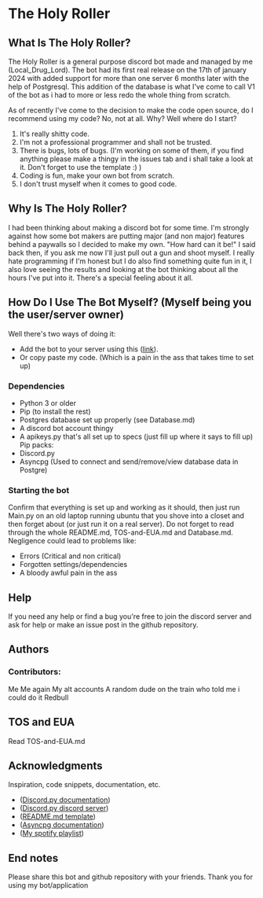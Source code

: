 # The Holy Roller

## What Is The Holy Roller?

The Holy Roller is a general purpose discord bot made and managed by me (Local_Drug_Lord). The bot had its first real release on the 17th of january 2024 with added support for more than one server 6 months later with the help of Postgresql. This addition of the database is what I've come to call V1 of the bot as i had to more or less redo the whole thing from scratch. 

As of recently I've come to the decision to make the code open source, do I recommend using my code? No, not at all. Why? Well where do I start?
1. It's really shitty code.
2. I'm not a professional programmer and shall not be trusted.
3. There is bugs, lots of bugs. (I'm working on some of them, if you find anything please make a thingy in the issues tab and i shall take a look at it. Don't forget to use the template :) )
4. Coding is fun, make your own bot from scratch.
5. I don't trust myself when it comes to good code.

## Why Is The Holy Roller?

I had been thinking about making a discord bot for some time. I'm strongly against how some bot makers are putting major (and non major) features behind a paywalls so I decided to make my own. "How hard can it be!" I said back then, if you ask me now I'll just pull out a gun and shoot myself. I really hate programming if I'm honest but I do also find something quite fun in it, I also love seeing the results and looking at the bot thinking about all the hours I've put into it. There's a special feeling about it all.

## How Do I Use The Bot Myself? (Myself being you the user/server owner)

Well there's two ways of doing it:
- Add the bot to your server using this ([link](https://discord.com/oauth2/authorize?client_id=1197233793640177726)).
- Or copy paste my code. (Which is a pain in the ass that takes time to set up)

### Dependencies

* Python 3 or older
* Pip (to install the rest)
* Postgres database set up properly (see Database.md)
* A discord bot account thingy
* A apikeys.py that's all set up to specs (just fill up where it says to fill up)
Pip packs:
* Discord.py
* Asyncpg (Used to connect and send/remove/view database data in Postgre)

### Starting the bot

Confirm that everything is set up and working as it should, then just run Main.py on an old laptop running ubuntu that you shove into a closet and then forget about (or just run it on a real server).
Do not forget to read through the whole README.md, TOS-and-EUA.md and Database.md. Negligence could lead to problems like:
- Errors (Critical and non critical)
- Forgotten settings/dependencies
- A bloody awful pain in the ass

## Help

If you need any help or find a bug you're free to join the discord server and ask for help or make an issue post in the github repository.

## Authors

### Contributors:

Me
Me again
My alt accounts
A random dude on the train who told me i could do it
Redbull

## TOS and EUA

Read TOS-and-EUA.md

## Acknowledgments

Inspiration, code snippets, documentation, etc.
* ([Discord.py documentation](https://discordpy.readthedocs.io/en/stable/index.html))
* ([Discord.py discord server](https://discord.com/invite/r3sSKJJ))
* ([README.md template](https://gist.github.com/DomPizzie/7a5ff55ffa9081f2de27c315f5018afc))
* ([Asyncpg documentation](https://magicstack.github.io/asyncpg/current/))
* ([My spotify playlist](https://open.spotify.com/playlist/4ucmV3XcBeyBmecSm0WXCT?si=ec23a89b06944007))

## End notes

Please share this bot and github repository with your friends.
Thank you for using my bot/application